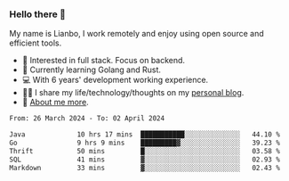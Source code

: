### Hello there 👋

My name is Lianbo, I work remotely and enjoy using open source and efficient tools.

- 🔭 Interested in full stack. Focus on backend.
- 🌱 Currently learning Golang and Rust.
- 💻 With 6 years' development working experience.
- ✍🏻 I share my life/technology/thoughts on my [personal blog](https://godruoyi.com).
- 👒 [About me more](https://godruoyi.com/posts/About-godruoyi).

<!--START_SECTION:waka-->

```txt
From: 26 March 2024 - To: 02 April 2024

Java             10 hrs 17 mins  ███████████░░░░░░░░░░░░░░   44.10 %
Go               9 hrs 9 mins    █████████▓░░░░░░░░░░░░░░░   39.23 %
Thrift           50 mins         █░░░░░░░░░░░░░░░░░░░░░░░░   03.58 %
SQL              41 mins         ▓░░░░░░░░░░░░░░░░░░░░░░░░   02.93 %
Markdown         33 mins         ▓░░░░░░░░░░░░░░░░░░░░░░░░   02.43 %
```

<!--END_SECTION:waka-->
